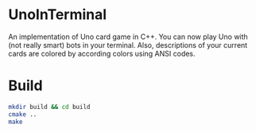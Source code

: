 # UnoInTerminal
An implementation of Uno card game in C++. You can now play Uno with (not really smart) bots in your terminal. Also, descriptions of your current cards are colored by according colors using ANSI codes.

# Build
```Bash
mkdir build && cd build
cmake ..
make
